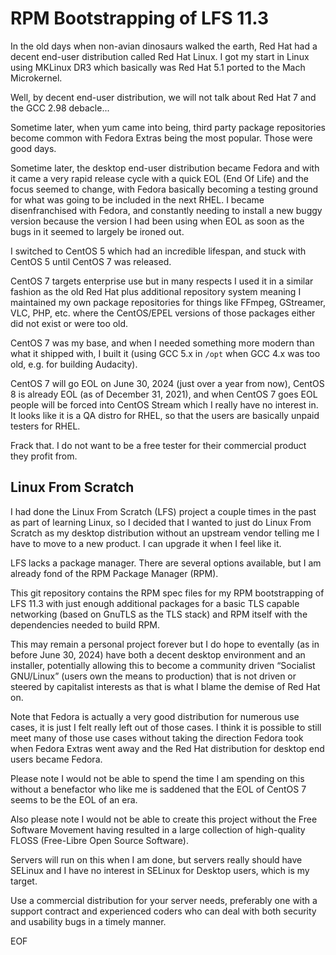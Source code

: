 RPM Bootstrapping of LFS 11.3
=============================

In the old days when non-avian dinosaurs walked the earth, Red Hat had
a decent end-user distribution called Red Hat Linux. I got my start in
Linux using MKLinux DR3 which basically was Red Hat 5.1 ported to the
Mach Microkernel.

Well, by decent end-user distribution, we will not talk about Red Hat 7
and the GCC 2.98 debacle...

Sometime later, when yum came into being, third party package repositories
become common with Fedora Extras being the most popular. Those were good
days.

Sometime later, the desktop end-user distribution became Fedora and with
it came a very rapid release cycle with a quick EOL (End Of Life) and
the focus seemed to change, with Fedora basically becoming a testing
ground for what was going to be included in the next RHEL. I became
disenfranchised with Fedora, and constantly needing to install a new
buggy version because the version I had been using when EOL as soon as
the bugs in it seemed to largely be ironed out.

I switched to CentOS 5 which had an incredible lifespan, and stuck with
CentOS 5 until CentOS 7 was released.

CentOS 7 targets enterprise use but in many respects I used it in a
similar fashion as the old Red Hat plus additional repository system
meaning I maintained my own package repositories for things like FFmpeg,
GStreamer, VLC, PHP, etc. where the CentOS/EPEL versions of those
packages either did not exist or were too old.

CentOS 7 was my base, and when I needed something more modern than what
it shipped with, I built it (using GCC 5.x in `/opt` when GCC 4.x was
too old, e.g. for building Audacity).

CentOS 7 will go EOL on June 30, 2024 (just over a year from now),
CentOS 8 is already EOL (as of December 31, 2021), and when CentOS 7
goes EOL people will be forced into CentOS Stream which I really have
no interest in. It looks like it is a QA distro for RHEL, so that the
users are basically unpaid testers for RHEL.

Frack that. I do not want to be a free tester for their commercial
product they profit from.

Linux From Scratch
------------------

I had done the Linux From Scratch (LFS) project a couple times in the
past as part of learning Linux, so I decided that I wanted to just do
Linux From Scratch as my desktop distribution without an upstream
vendor telling me I have to move to a new product. I can upgrade it
when I feel like it.

LFS lacks a package manager. There are several options available, but
I am already fond of the RPM Package Manager (RPM).

This git repository contains the RPM spec files for my RPM bootstrapping
of LFS 11.3 with just enough additional packages for a basic TLS capable
networking (based on GnuTLS as the TLS stack) and RPM itself with the
dependencies needed to build RPM.

This may remain a personal project forever but I do hope to eventally
(as in before June 30, 2024) have both a decent desktop environment
and an installer, potentially allowing this to become a community
driven “Socialist GNU/Linux” (users own the means to production) that
is not driven or steered by capitalist interests as that is what I
blame the demise of Red Hat on.

Note that Fedora is actually a very good distribution for numerous use
cases, it is just I felt really left out of those cases. I think it
is possible to still meet many of those use cases without taking the
direction Fedora took when Fedora Extras went away and the Red Hat
distribution for desktop end users became Fedora.

Please note I would not be able to spend the time I am spending on
this without a benefactor who like me is saddened that the EOL of
CentOS 7 seems to be the EOL of an era.

Also please note I would not be able to create this project without
the Free Software Movement having resulted in a large collection of
high-quality FLOSS (Free-Libre Open Source Software).

Servers will run on this when I am done, but servers really should
have SELinux and I have no interest in SELinux for Desktop users,
which is my target.

Use a commercial distribution for your server needs, preferably one
with a support contract and experienced coders who can deal with both
security and usability bugs in a timely manner.

EOF












